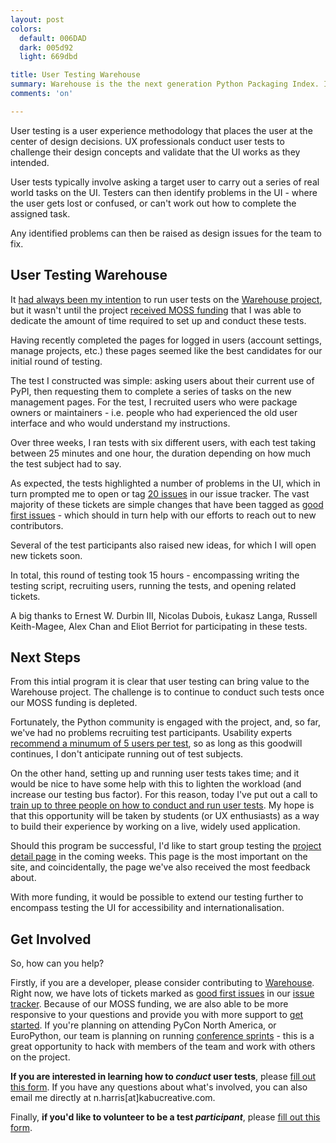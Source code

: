 ```yaml
---
layout: post
colors:
  default: 006DAD
  dark: 005d92
  light: 669dbd

title: User Testing Warehouse
summary: Warehouse is the the next generation Python Packaging Index. I recently conducted a series of user tests on the management user interface. This article explores what user testing is, how we applied it and what I'm hoping to do next.
comments: 'on'

---
```


User testing is a user experience methodology that places the user at the center of design decisions. UX professionals conduct user tests to challenge their design concepts and validate that the UI works as they intended.

User tests typically involve asking a target user to carry out a series of real world tasks on the UI. Testers can then identify problems in the UI - where the user gets lost or confused, or can't work out how to complete the assigned task.

Any identified problems can then be raised as design issues for the team to fix.

## User Testing Warehouse

It [had always been my intention](http://whoisnicoleharris.com/2015/12/31/designing-warehouse-an-overview.html) to run user tests on the [Warehouse project](https://pypi.org/), but it wasn't until the project [received MOSS funding](http://pyfound.blogspot.co.uk/2017/11/the-psf-awarded-moss-grant-pypi.html) that I was able to dedicate the amount of time required to set up and conduct these tests.

Having recently completed the pages for logged in users (account settings, manage projects, etc.) these pages seemed like the best candidates for our initial round of testing.

The test I constructed was simple: asking users about their current use of PyPI, then requesting them to complete a series of tasks on the new management pages. For the test, I recruited users who were package owners or maintainers - i.e. people who had experienced the old user interface and who would understand my instructions.

Over three weeks, I ran tests with six different users, with each test taking between 25 minutes and one hour, the duration depending on how much the test subject had to say.

As expected, the tests highlighted a number of problems in the UI, which in turn prompted me to open or tag [20 issues](https://github.com/pypa/warehouse/issues?q=is%3Aissue+label%3A%22user+testing%22) in our issue tracker. The vast majority of these tickets are simple changes that have been tagged as [good first issues](https://github.com/pypa/warehouse/issues?q=is%3Aissue+label%3A%22good+first+issue%22) - which should in turn help with our efforts to reach out to new contributors.

Several of the test participants also raised new ideas, for which I will open new tickets soon.

In total, this round of testing took 15 hours - encompassing writing the testing script, recruiting users, running the tests, and opening related tickets.

A big thanks to Ernest W. Durbin III, Nicolas Dubois, Łukasz Langa, Russell Keith-Magee, Alex Chan and Eliot Berriot for participating in these tests.

## Next Steps

From this intial program it is clear that user testing can bring value to the Warehouse project. The challenge is to continue to conduct such tests once our MOSS funding is depleted.

Fortunately, the Python community is engaged with the project, and, so far, we've had no problems recruiting test participants. Usability experts [recommend a minumum of 5 users per test](https://www.nngroup.com/articles/how-many-test-users/), so as long as this goodwill continues, I don't anticipate running out of test subjects.

On the other hand, setting up and running user tests takes time; and it would be nice to have some help with this to lighten the workload (and increase our testing bus factor). For this reason, today I've put out a call to [train up to three people on how to conduct and run user tests](https://gist.github.com/nlhkabu/a0b1ae0016a2641f6b79d9ace9110403). My hope is that this opportunity will be taken by students (or UX enthusiasts) as a way to build their experience by working on a live, widely used application.

Should this program be successful, I'd like to start group testing the [project detail page](https://pypi.org/project/Flask/) in the coming weeks. This page is the most important on the site, and coincidentally, the page we've also received the most feedback about.

With more funding, it would be possible to extend our testing further to encompass testing the UI for accessibility and internationalisation.

## Get Involved

So, how can you help?

Firstly, if you are a developer, please consider contributing to [Warehouse](https://github.com/pypa/warehouse). Right now, we have lots of tickets marked as [good first issues](https://github.com/pypa/warehouse/issues?q=is%3Aissue+is%3Aopen+label%3A%22good+first+issue%22) in our [issue tracker](https://github.com/pypa/warehouse/issues). Because of our MOSS funding, we are also able to be more responsive to your questions and provide you with more support to [get started](https://warehouse.readthedocs.io/development/getting-started/). If you're planning on attending PyCon North America, or EuroPython, our team is planning on running [conference sprints](https://wiki.python.org/psf/PackagingSprints) - this is a great opportunity to hack with members of the team and work with others on the project.

**If you are interested in learning how to _conduct_ user tests**, please [fill out this form](https://goo.gl/forms/vdqr14IzHwIQLfAc2). If you have any questions about what's involved, you can also email me directly at n.harris[at]kabucreative.com.

Finally, **if you'd like to volunteer to be a test _participant_**, please [fill out this form](https://goo.gl/forms/KsgCZKWRHPS572gp2).
